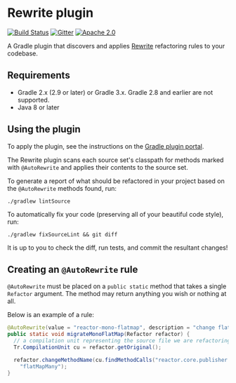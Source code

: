 # Rewrite plugin

[![Build Status](https://travis-ci.org/spring-gradle-plugins/rewrite-gradle.svg?branch=master)](https://travis-ci.org/spring-gradle-plugins/rewrite-gradle)
[![Gitter](https://badges.gitter.im/Join%20Chat.svg)](https://gitter.im/spring-gradle-plugins/rewrite-gradle?utm_source=badge&utm_medium=badge&utm_campaign=pr-badge)
[![Apache 2.0](https://img.shields.io/github/license/spring-gradle-plugins/rewrite-gradle.svg)](https://www.apache.org/licenses/LICENSE-2.0)

A Gradle plugin that discovers and applies [Rewrite](https://github.com/Netflix-Skunkworks/rewrite)
refactoring rules to your codebase.

## Requirements

 - Gradle 2.x (2.9 or later) or Gradle 3.x. Gradle 2.8 and earlier are not supported.
 - Java 8 or later

## Using the plugin

To apply the plugin, see the instructions on the [Gradle plugin portal](https://plugins.gradle.org/plugin/io.spring.rewrite).

The Rewrite plugin scans each source set's classpath for methods marked with `@AutoRewrite` and applies their contents to the source set.

To generate a report of what should be refactored in your project based on the `@AutoRewrite` methods found, run:

`./gradlew lintSource`

To automatically fix your code (preserving all of your beautiful code style), run:

`./gradlew fixSourceLint && git diff`

It is up to you to check the diff, run tests, and commit the resultant changes!

## Creating an `@AutoRewrite` rule

`@AutoRewrite` must be placed on a `public static` method that takes a single `Refactor` argument. The method may return anything you wish or nothing at all.

Below is an example of a rule:

```java
@AutoRewrite(value = "reactor-mono-flatmap", description = "change flatMap to flatMapMany")
public static void migrateMonoFlatMap(Refactor refactor) {
  // a compilation unit representing the source file we are refactoring
  Tr.CompilationUnit cu = refactor.getOriginal();

  refactor.changeMethodName(cu.findMethodCalls("reactor.core.publisher.Mono flatMap(..)"),
    "flatMapMany");
}
```
